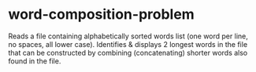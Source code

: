 # word-composition-problem
Reads a file containing alphabetically sorted words list (one word per line, no spaces, all lower case). Identifies &amp; displays 2 longest words in the file that can be constructed by combining (concatenating) shorter words also found in the file.
